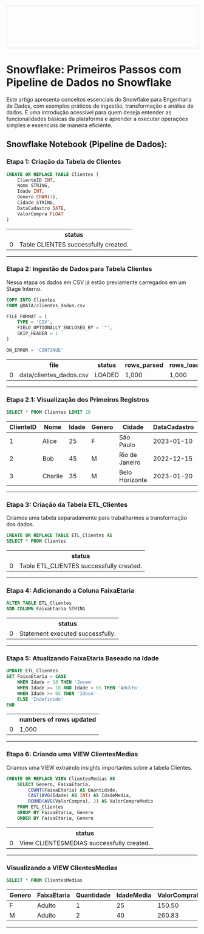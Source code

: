 <div style="width: 100%; border: 1px solid #dfe2e5; overflow: hidden; margin-bottom: 16px;">
 <div style="width: 100%; background-image: url('https://raw.githubusercontent.com/exx3c/exx3c.github.io/refs/heads/main/snowflake.png'); background-size: cover; background-position: center; height: 110px;"></div>
</div>

# Snowflake: Primeiros Passos com Pipeline de Dados no Snowflake

Este artigo apresenta conceitos essenciais do Snowflake para Engenharia de Dados, com exemplos práticos de ingestão, transformação e análise de dados. É uma introdução acessível para quem deseja entender as funcionalidades básicas da plataforma e aprender a executar operações simples e essenciais de maneira eficiente.

## Snowflake Notebook (Pipeline de Dados):

<h3>Etapa 1: Criação da Tabela de Clientes</h3>

```sql
CREATE OR REPLACE TABLE Clientes (
    ClienteID INT,
    Nome STRING,
    Idade INT,
    Genero CHAR(1),
    Cidade STRING,
    DataCadastro DATE,
    ValorCompra FLOAT
)
```
<table>
 <tr>
  <th></th>
  <th>status</th>
 </tr>
 <tr>
  <td>0</td>
  <td>Table CLIENTES successfully created.</td>
 </tr>
</table>

---

<h3>Etapa 2: Ingestão de Dados para Tabela Clientes</h3>
<p>Nessa etapa os dados em CSV já estão previamente carregados em um Stage Interno.</p>

```sql
COPY INTO Clientes
FROM @DATA/clientes_dados.csv

FILE_FORMAT = (
    TYPE = 'CSV',
    FIELD_OPTIONALLY_ENCLOSED_BY = '"',
    SKIP_HEADER = 1
)

ON_ERROR = 'CONTINUE'
```

<table>
 <tr>
  <th></th>
  <th>file</th>
  <th>status</th>
  <th>rows_parsed</th>
  <th>rows_loaded</th>
  <th>error_limit</th>
  <th>errors_seen</th>
 </tr>
 <tr>
  <td>0</td>
  <td>data/clientes_dados.csv</td>
  <td>LOADED</td>
  <td>1,000</td>
  <td>1,000</td>
  <td>1,000</td>
  <td>0</td>
 </tr>
</table>

---

<h3>Etapa 2.1: Visualização dos Primeiros Registros</h3>

```sql
SELECT * FROM Clientes LIMIT 20
```

<table>
  <thead>
    <tr>
      <th>ClienteID</th>
      <th>Nome</th>
      <th>Idade</th>
      <th>Genero</th>
      <th>Cidade</th>
      <th>DataCadastro</th>
      <th>ValorCompra</th>
    </tr>
  </thead>
  <tbody>
    <tr>
      <td>1</td>
      <td>Alice</td>
      <td>25</td>
      <td>F</td>
      <td>São Paulo</td>
      <td>2023-01-10</td>
      <td>150.50</td>
    </tr>
    <tr>
      <td>2</td>
      <td>Bob</td>
      <td>45</td>
      <td>M</td>
      <td>Rio de Janeiro</td>
      <td>2022-12-15</td>
      <td>200.75</td>
    </tr>
    <tr>
      <td>3</td>
      <td>Charlie</td>
      <td>35</td>
      <td>M</td>
      <td>Belo Horizonte</td>
      <td>2023-01-20</td>
      <td>320.90</td>
    </tr>
  </tbody>
</table>

---

<h3>Etapa 3: Criação da Tabela ETL_Clientes</h3>
<p>Criamos uma tabela separadamente para trabalharmos a transformação dos dados.</p>

```sql
CREATE OR REPLACE TABLE ETL_Clientes AS
SELECT * FROM Clientes
```

<table>
 <tr>
  <th></th>
  <th>status</th>
 </tr>
 <tr>
  <td>0</td>
  <td>Table ETL_CLIENTES successfully created.</td>
 </tr>
</table>

---

<h3>Etapa 4: Adicionando a Coluna FaixaEtaria</h3>

```sql
ALTER TABLE ETL_Clientes
ADD COLUMN FaixaEtaria STRING
```

<table>
 <tr>
  <th></th>
  <th>status</th>
 </tr>
 <tr>
  <td>0</td>
  <td>Statement executed successfully.</td>
 </tr>
</table>

---

<h3>Etapa 5: Atualizando FaixaEtaria Baseado na Idade</h3>

```sql
UPDATE ETL_Clientes
SET FaixaEtaria = CASE
    WHEN Idade < 18 THEN 'Jovem'
    WHEN Idade >= 18 AND Idade < 65 THEN 'Adulto'
    WHEN Idade >= 65 THEN 'Idoso'
    ELSE 'Indefinido'
END
```

<table>
 <tr>
  <th></th>
  <th>numbers of rows updated</th>
 </tr>
 <tr>
  <td>0</td>
  <td>1,000</td>
 </tr>
</table>

---

<h3>Etapa 6: Criando uma VIEW ClientesMedias</h3>
<p>Criamos uma VIEW extraindo insights importantes sobre a tabela Clientes.</p>

```sql
CREATE OR REPLACE VIEW ClientesMedias AS
    SELECT Genero, FaixaEtaria,
        COUNT(FaixaEtaria) AS Quantidade,
        CAST(AVG(Idade) AS INT) AS IdadeMedia,
        ROUND(AVG(ValorCompra), 2) AS ValorCompraMedio
    FROM ETL_Clientes
    GROUP BY FaixaEtaria, Genero
    ORDER BY FaixaEtaria, Genero
```

<table>
 <tr>
  <th></th>
  <th>status</th>
 </tr>
 <tr>
  <td>0</td>
  <td>View CLIENTESMEDIAS successfully created.</td>
 </tr>
</table>

---

<h3>Visualizando a VIEW ClientesMedias</h3>

```sql
SELECT * FROM ClientesMedias
```

<table>
  <thead>
    <tr>
      <th>Genero</th>
      <th>FaixaEtaria</th>
      <th>Quantidade</th>
      <th>IdadeMedia</th>
      <th>ValorCompraMedio</th>
    </tr>
  </thead>
  <tbody>
    <tr>
      <td>F</td>
      <td>Adulto</td>
      <td>1</td>
      <td>25</td>
      <td>150.50</td>
    </tr>
    <tr>
      <td>M</td>
      <td>Adulto</td>
      <td>2</td>
      <td>40</td>
      <td>260.83</td>
    </tr>
  </tbody>
</table>

---
